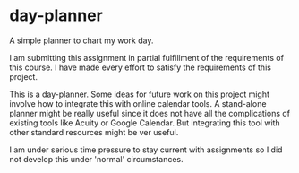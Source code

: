 # day-planner
A simple planner to chart my work day.

I am submitting this assignment in partial fulfillment of the requirements of this course. I have made every effort to satisfy the requirements of this project.

This is a day-planner. Some ideas for future work on this project might involve how to integrate this with online calendar tools. A stand-alone planner might be really useful since it does not have all the complications of existing tools like Acuity or Google Calendar. But integrating this tool with other standard resources might be ver useful.

I am under serious time pressure to stay current with assignments so I did not develop this under 'normal' circumstances.
